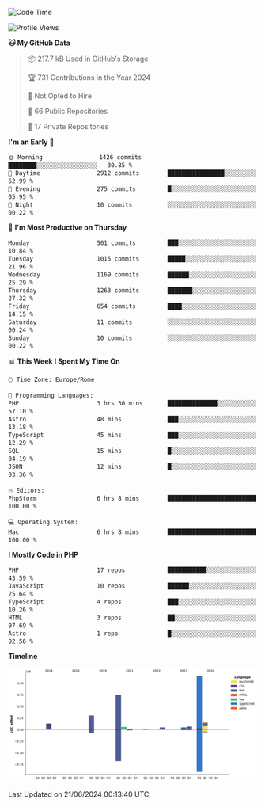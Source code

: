 <!--START_SECTION:waka-->
![Code Time](http://img.shields.io/badge/Code%20Time-5%2C107%20hrs%2017%20mins-blue)

![Profile Views](http://img.shields.io/badge/Profile%20Views-0-blue)

**🐱 My GitHub Data** 

> 📦 217.7 kB Used in GitHub's Storage 
 > 
> 🏆 731 Contributions in the Year 2024
 > 
> 🚫 Not Opted to Hire
 > 
> 📜 66 Public Repositories 
 > 
> 🔑 17 Private Repositories 
 > 
**I'm an Early 🐤** 

```text
🌞 Morning                1426 commits        ████████░░░░░░░░░░░░░░░░░   30.85 % 
🌆 Daytime                2912 commits        ████████████████░░░░░░░░░   62.99 % 
🌃 Evening                275 commits         █░░░░░░░░░░░░░░░░░░░░░░░░   05.95 % 
🌙 Night                  10 commits          ░░░░░░░░░░░░░░░░░░░░░░░░░   00.22 % 
```
📅 **I'm Most Productive on Thursday** 

```text
Monday                   501 commits         ███░░░░░░░░░░░░░░░░░░░░░░   10.84 % 
Tuesday                  1015 commits        █████░░░░░░░░░░░░░░░░░░░░   21.96 % 
Wednesday                1169 commits        ██████░░░░░░░░░░░░░░░░░░░   25.29 % 
Thursday                 1263 commits        ███████░░░░░░░░░░░░░░░░░░   27.32 % 
Friday                   654 commits         ████░░░░░░░░░░░░░░░░░░░░░   14.15 % 
Saturday                 11 commits          ░░░░░░░░░░░░░░░░░░░░░░░░░   00.24 % 
Sunday                   10 commits          ░░░░░░░░░░░░░░░░░░░░░░░░░   00.22 % 
```


📊 **This Week I Spent My Time On** 

```text
🕑︎ Time Zone: Europe/Rome

💬 Programming Languages: 
PHP                      3 hrs 30 mins       ██████████████░░░░░░░░░░░   57.10 % 
Astro                    48 mins             ███░░░░░░░░░░░░░░░░░░░░░░   13.18 % 
TypeScript               45 mins             ███░░░░░░░░░░░░░░░░░░░░░░   12.29 % 
SQL                      15 mins             █░░░░░░░░░░░░░░░░░░░░░░░░   04.19 % 
JSON                     12 mins             █░░░░░░░░░░░░░░░░░░░░░░░░   03.36 % 

🔥 Editors: 
PhpStorm                 6 hrs 8 mins        █████████████████████████   100.00 % 

💻 Operating System: 
Mac                      6 hrs 8 mins        █████████████████████████   100.00 % 
```

**I Mostly Code in PHP** 

```text
PHP                      17 repos            ███████████░░░░░░░░░░░░░░   43.59 % 
JavaScript               10 repos            ██████░░░░░░░░░░░░░░░░░░░   25.64 % 
TypeScript               4 repos             ███░░░░░░░░░░░░░░░░░░░░░░   10.26 % 
HTML                     3 repos             ██░░░░░░░░░░░░░░░░░░░░░░░   07.69 % 
Astro                    1 repo              █░░░░░░░░░░░░░░░░░░░░░░░░   02.56 % 
```



**Timeline**

![Lines of Code chart](https://raw.githubusercontent.com/frnwtr/frnwtr/main/assets/bar_graph.png)


 Last Updated on 21/06/2024 00:13:40 UTC
<!--END_SECTION:waka-->